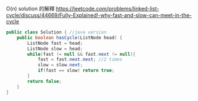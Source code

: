 
O(n) solution 的解釋
https://leetcode.com/problems/linked-list-cycle/discuss/44669/Fully-Explained!-why-fast-and-slow-can-meet-in-the-cycle

```java
public class Solution { //java version
    public boolean hasCycle(ListNode head) {
        ListNode fast = head;
        ListNode slow = head;
        while(fast != null && fast.next != null){
            fast = fast.next.next; //2 times
            slow = slow.next;
            if(fast == slow) return true;
        }
        return false;
    }
}
```
